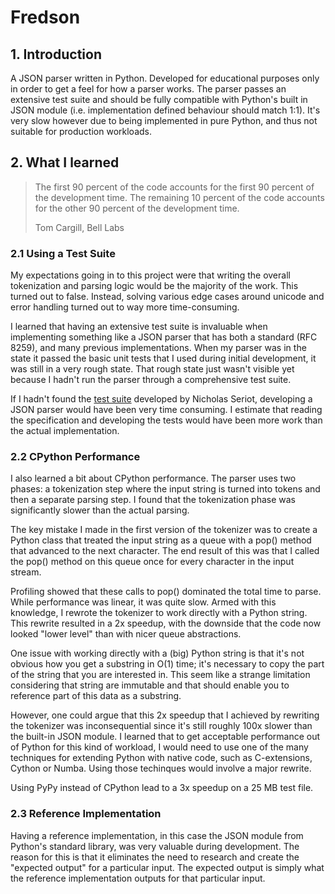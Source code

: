 # Fredson

## 1. Introduction

A JSON parser written in Python. Developed for educational purposes only in order to get a feel for how
a parser works. The parser passes an extensive test suite and should be fully compatible with Python's
built in JSON module (i.e. implementation defined behaviour should match 1:1). It's very slow however
due to being implemented in pure Python, and thus not suitable for production workloads.

## 2. What I learned

> The first 90 percent of the code accounts for the first 90 percent of the development time.
> The remaining 10 percent of the code accounts for the other 90 percent of the development time.
>
> Tom Cargill, Bell Labs

### 2.1 Using a Test Suite

My expectations going in to this project were that writing the overall tokenization and parsing logic
would be the majority of the work. This turned out to false. Instead, solving
various edge cases around unicode and error handling turned out to way more time-consuming.

I learned that having an extensive test suite is invaluable when implementing something like a JSON
parser that has both a standard (RFC 8259), and many previous implementations. When my parser was in
the state it passed the basic unit tests that I used during initial development, it was still in a very
rough state. That rough state just wasn't visible yet because I hadn't run the parser through a comprehensive
test suite. 

If I hadn't found the [test suite](https://github.com/nst/JSONTestSuite) developed by Nicholas Seriot, developing a JSON parser
would have been very time consuming. I estimate that reading the specification and developing the tests
would have been more work than the actual implementation.

### 2.2 CPython Performance

I also learned a bit about CPython performance. The parser uses two phases: a tokenization step where the
input string is turned into tokens and then a separate parsing step. I found that the tokenization phase
was significantly slower than the actual parsing.

The key mistake I made in the first version of the tokenizer was to create a Python class that treated
the input string as a queue with a pop() method that advanced to the next character. The end result of this
was that I called the pop() method on this queue once for every character in the input stream. 

Profiling showed that these calls to pop() dominated the total time to parse. While performance was
linear, it was quite slow. Armed with this knowledge, I rewrote the tokenizer to work directly with a
Python string. This rewrite resulted in a 2x speedup, with the downside that the code now looked "lower level"
than with nicer queue abstractions. 

One issue with working directly with a (big) Python string is that it's
not obvious how you get a substring in O(1) time; it's necessary to copy the part of the string that you
are interested in. This seem like a strange limitation considering that string are immutable and that should
enable you to reference part of this data as a substring.

However, one could argue that this 2x speedup that I achieved by rewriting the tokenizer was inconsequential
since it's still roughly 100x slower than the built-in JSON module. I learned that to get acceptable performance
out of Python for this kind of workload, I would need to use one of the many techniques for extending Python with
native code, such as C-extensions, Cython or Numba. Using those techinques would involve a major rewrite.

Using PyPy instead of CPython lead to a 3x speedup on a 25 MB test file.

### 2.3 Reference Implementation

Having a reference implementation, in this case the JSON module from Python's standard library, was very
valuable during development. The reason for this is that it eliminates the need to research and create the "expected output"
for a particular input. The expected output is simply what the reference implementation outputs for that
particular input.












